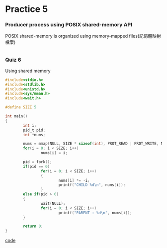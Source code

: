 # Practice 5
### Producer process using POSIX shared-memory API
POSIX shared-memory is organized using memory-mapped files(記憶體映射檔案)

```C

```

### Quiz 6
Using shared memory
```C
#include<stdio.h>
#include<stdlib.h>
#include<unistd.h>
#include<sys/mman.h>
#include<wait.h>

#define SIZE 5

int main()
{
        int i;
        pid_t pid;
        int *nums;

        nums = mmap(NULL, SIZE * sizeof(int), PROT_READ | PROT_WRITE, MAP_SHARED | MAP_ANONYMOUS, -1, 0);
        for(i = 0; i < SIZE; i++)
                nums[i] = i;

        pid = fork();
        if(pid == 0)
                for(i = 0; i < SIZE; i++)
                {
                        nums[i] *= -i;
                        printf("CHILD %d\n", nums[i]);
                }
        else if(pid > 0)
        {
                wait(NULL);
                for(i = 0; i < SIZE; i++)
                        printf("PARENT : %d\n", nums[i]);
        }

        return 0;
}

```
[code](quiz6.c)
